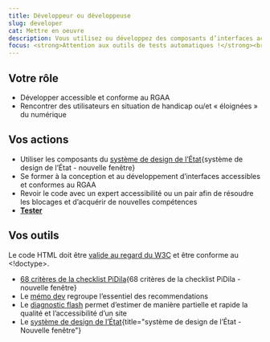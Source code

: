 ```yaml
---
title: Développeur ou développeuse
slug: developer
cat: Mettre en oeuvre
description: Vous utilisez ou développez des composants d’interfaces accessibles et conformes au RGAA
focus: <strong>Attention aux outils de tests automatiques !</strong><br> Ils ne couvrent qu’une toute petite partie des tests RGAA et ne peuvent pas détecter les anomalies relevant de la pertinence ou du contexte.
---
```


## Votre rôle

* Développer accessible et conforme au RGAA
* Rencontrer des utilisateurs en situation de handicap ou/et « éloignées » du numérique

## Vos actions

* Utiliser les composants du [système de design de l’État](https://gouvfr.atlassian.net/wiki/spaces/DB/pages/223019574/D+veloppeurs){système de design de l’État - nouvelle fenêtre}
* Se former à la conception et au développement d’interfaces accessibles et conformes au RGAA
* Revoir le code avec un expert accessibilité ou un pair afin de résoudre les blocages et d’acquérir de nouvelles compétences
* [**Tester**](/outils/checklist-dev/) 

## Vos outils


Le code HTML doit être [valide au regard du W3C](https://validator.w3.org/) et être conforme au <!doctype>.

* [68 critères de la checklist PiDila](https://pidila.gitlab.io/checklist-pidila/?Profil=Int%C3%A9gration&Profil=D%C3%A9veloppement&R%C3%A9f%C3%A9rentiel=RGAA){68 critères de la checklist PiDila - nouvelle fenêtre}
* Le [mémo dev](/outils/memo-dev) regroupe l’essentiel des recommendations
* Le [diagnostic flash](/outils/diagnostic-flash) permet d’estimer de manière partielle et rapide la qualité et l’accessibilité d’un site
* Le [système de design de l’État](https://www.systeme-de-design.gouv.fr/){title="système de design de l’État - Nouvelle fenêtre"}